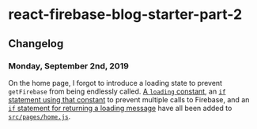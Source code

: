 # react-firebase-blog-starter-part-2

## Changelog

### Monday, September 2nd, 2019

On the home page, I forgot to introduce a loading state to prevent `getFirebase` from being endlessly called. [A `loading` constant](https://github.com/ashleemboyer/react-firebase-blog-starter-part-2/blob/master/src/pages/home.js#L7), an [`if` statement using that constant](https://github.com/ashleemboyer/react-firebase-blog-starter-part-2/blob/master/src/pages/home.js#L10) to prevent multiple calls to Firebase, and an [`if` statement for returning a loading message](https://github.com/ashleemboyer/react-firebase-blog-starter-part-2/blob/master/src/pages/home.js#L28) have all been added to [`src/pages/home.js`](https://github.com/ashleemboyer/react-firebase-blog-starter-part-2/blob/master/src/pages/home.js).
